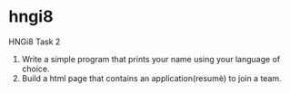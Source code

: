 # hngi8
HNGi8 Task 2
1. Write a simple program that prints your name using your language of choice.
2. Build a html page that contains an application(resumè) to join a team.
